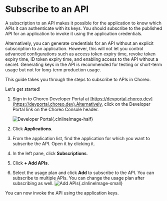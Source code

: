 # Subscribe to an API

A subscription to an API makes it possible for the application to know which APIs it can authenticate with its keys. You should subscribe to the published API for an application to invoke it using the application credentials.

Alternatively, you can generate credentials for an API without an explicit subscription to an application. However, this will not let you control advanced configurations such as access token expiry time, revoke token expiry time, ID token expiry time, and enabling access to the API without a secret. Generating keys in the API is recommended for testing or short-term usage but not for long-term production usage.

This guide takes you through the steps to subscribe to APIs in Choreo. 

Let's get started!

1. Sign in to Choreo Developer Portal at [https://devportal.choreo.dev](https://devportal.choreo.dev).Alternatively, click on the Developer Portal link on the Choreo Console header. 

    ![Developer Portal](../assets/img/developer-portal/manage-applications/developer-portal.png){.cInlineImage-half}

2. Click **Applications**. 
3. From the application list, find the application for which you want to subscribe the API. Open it by clicking it.
4. In the left pane, click **Subscriptions**. 
5. Click **+ Add APIs**. 
6. Select the usage plan and click **Add** to subscribe to the API. You can subscribe to multiple APIs. You can change the usage plan after subscribing as well.
   ![Add APIs](../assets/img/developer-portal/manage-subscriptions/add-apis.png){.cInlineImage-small}

You can now invoke the API using the application keys. 